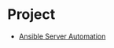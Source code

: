 # Project

- [Ansible Server Automation](https://github.com/adzhanfarhan08/ansible-ubuntu-server-setup)
